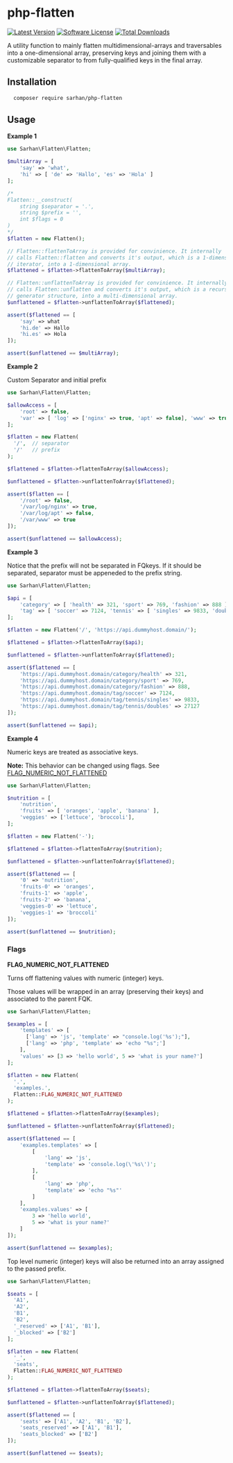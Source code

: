 # php-flatten

[![Latest Version](https://img.shields.io/github/release/AlaaSarhan/php-flatten.svg?style=flat-square)](https://github.com/AlaaSarhan/php-flatten/releases)
[![Software License](https://img.shields.io/badge/license-LGPL_v3.0-brightgreen.svg?style=flat-square)](LICENSE)
[![Total Downloads](https://img.shields.io/packagist/dt/sarhan/php-flatten.svg?style=flat-square)](https://packagist.org/packages/sarhan/php-flatten)

A utility function to mainly flatten multidimensional-arrays and traversables into a one-dimensional array, preserving keys
and joining them with a customizable separator to from fully-qualified keys in the final array.

## Installation

```bash
  composer require sarhan/php-flatten
```

## Usage

**Example 1**

```php
use Sarhan\Flatten\Flatten;

$multiArray = [
    'say' => 'what',
    'hi' => [ 'de' => 'Hallo', 'es' => 'Hola' ]
];

/*
Flatten::__construct(
    string $separator = '.',
    string $prefix = '',
    int $flags = 0
)
*/
$flatten = new Flatten();

// Flatten::flattenToArray is provided for convinience. It internally
// calls Flatten::flatten and converts it's output, which is a 1-dimensional
// iterator, into a 1-dimensional array.
$flattened = $flatten->flattenToArray($multiArray);

// Flatten::unflattenToArray is provided for convinience. It internally
// calls Flatten::unflatten and converts it's output, which is a recursive
// generator structure, into a multi-dimensional array.
$unflattened = $flatten->unflattenToArray($flattened);

assert($flattened == [
    'say' => what
    'hi.de' => Hallo
    'hi.es' => Hola
]);

assert($unflattened == $multiArray);
```

**Example 2**

Custom Separator and initial prefix
```php
use Sarhan\Flatten\Flatten;

$allowAccess = [
    'root' => false,
    'var' => [ 'log' => ['nginx' => true, 'apt' => false], 'www' => true ],
];

$flatten = new Flatten(
  '/',  // separator
  '/'   // prefix
);

$flattened = $flatten->flattenToArray($allowAccess);

$unflattened = $flatten->unflattenToArray($flattened);

assert($flatten == [
    '/root' => false,
    '/var/log/nginx' => true,
    '/var/log/apt' => false,
    '/var/www' => true
]);

assert($unflattened == $allowAccess);
```

**Example 3**

Notice that the prefix will not be separated in FQkeys. If it should be separated, separator must be appeneded to the prefix string.

```php
use Sarhan\Flatten\Flatten;

$api = [
    'category' => [ 'health' => 321, 'sport' => 769, 'fashion' => 888 ],
    'tag' => [ 'soccer' => 7124, 'tennis' => [ 'singles' => 9833, 'doubles' => 27127 ] ],
];

$flatten = new Flatten('/', 'https://api.dummyhost.domain/');

$flattened = $flatten->flattenToArray($api);

$unflattened = $flatten->unflattenToArray($flattened);

assert($flattened == [
    'https://api.dummyhost.domain/category/health' => 321,
    'https://api.dummyhost.domain/category/sport' => 769,
    'https://api.dummyhost.domain/category/fashion' => 888,
    'https://api.dummyhost.domain/tag/soccer' => 7124,
    'https://api.dummyhost.domain/tag/tennis/singles' => 9833,
    'https://api.dummyhost.domain/tag/tennis/doubles' => 27127
]);

assert($unflattened == $api);
```

**Example 4**

Numeric keys are treated as associative keys.

**Note:** This behavior can be changed using flags. See [FLAG_NUMERIC_NOT_FLATTENED](#numeric_not_flattened)

```php
use Sarhan\Flatten\Flatten;

$nutrition = [
    'nutrition',
    'fruits' => [ 'oranges', 'apple', 'banana' ],
    'veggies' => ['lettuce', 'broccoli'],
];

$flatten = new Flatten('-');

$flattened = $flatten->flattenToArray($nutrition);

$unflattened = $flatten->unflattenToArray($flattened);

assert($flattened == [
    '0' => 'nutrition',
    'fruits-0' => 'oranges',
    'fruits-1' => 'apple',
    'fruits-2' => 'banana',
    'veggies-0' => 'lettuce',
    'veggies-1' => 'broccoli'
]);

assert($unflattened == $nutrition);
```

### Flags

<a name="numeric_not_flattened"></a>**FLAG_NUMERIC_NOT_FLATTENED**

Turns off flattening values with numeric (integer) keys.

Those values will be wrapped in an array (preserving their keys) and associated to the parent FQK.

```php
use Sarhan\Flatten\Flatten;

$examples = [
    'templates' => [
      ['lang' => 'js', 'template' => "console.log('%s');"],
      ['lang' => 'php', 'template' => 'echo "%s";']
    ],
    'values' => [3 => 'hello world', 5 => 'what is your name?']
];

$flatten = new Flatten(
  '.',
  'examples.',
  Flatten::FLAG_NUMERIC_NOT_FLATTENED
);

$flattened = $flatten->flattenToArray($examples);

$unflattened = $flatten->unflattenToArray($flattened);

assert($flattened == [
    'examples.templates' => [
        [
            'lang' => 'js',
            'template' => 'console.log(\'%s\')';
        ],
        [
            'lang' => 'php',
            'template' => 'echo "%s"'
        ]
    ],
    'examples.values' => [
        3 => 'hello world',
        5 => 'what is your name?'
    ]
]);

assert($unflattened == $examples);
```
Top level numeric (integer) keys will also be returned into an array assigned to the passed prefix.

```php
use Sarhan\Flatten\Flatten;

$seats = [
  'A1',
  'A2',
  'B1',
  'B2',
  '_reserved' => ['A1', 'B1'],
  '_blocked' => ['B2']
];

$flatten = new Flatten(
  '_',
  'seats',
  Flatten::FLAG_NUMERIC_NOT_FLATTENED
);

$flattened = $flatten->flattenToArray($seats);

$unflattened = $flatten->unflattenToArray($flattened);

assert($flattened == [
    'seats' => ['A1', 'A2', 'B1', 'B2'],
    'seats_reserved' => ['A1', 'B1'],
    'seats_blocked' => ['B2']
]);

assert($unflattened == $seats);
```
